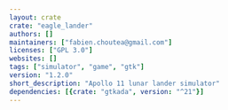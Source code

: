 ```yaml
---
layout: crate
crate: "eagle_lander"
authors: []
maintainers: ["fabien.choutea@gmail.com"]
licenses: ["GPL 3.0"]
websites: []
tags: ["simulator", "game", "gtk"]
version: "1.2.0"
short_description: "Apollo 11 lunar lander simulator"
dependencies: [{crate: "gtkada", version: "^21"}]
---
```



